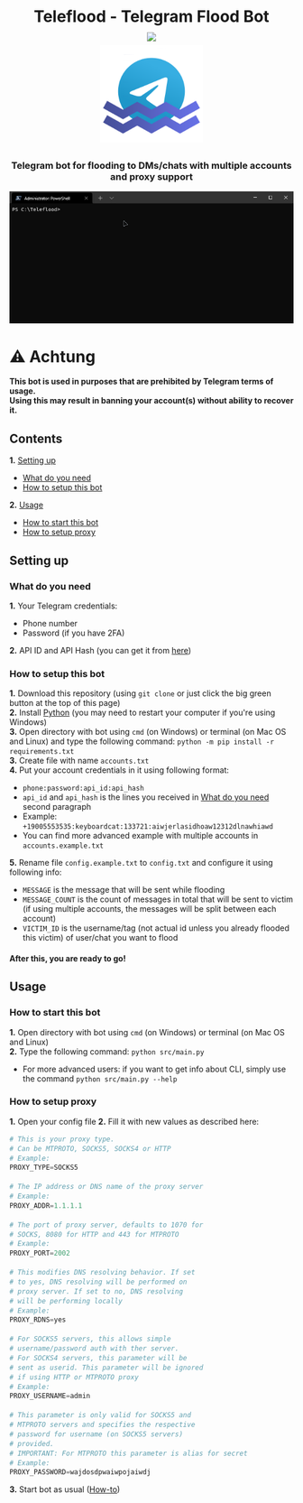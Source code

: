 <h1 align="center">Teleflood - Telegram Flood Bot<br />
  <a href="https://www.codacy.com/gh/D3rise/teleflood/dashboard?utm_source=github.com&amp;utm_medium=referral&amp;utm_content=D3rise/teleflood&amp;utm_campaign=Badge_Grade"><img src="https://app.codacy.com/project/badge/Grade/06ca1988cf6141a9b586629bde7e1c99"/></a><br />
  <img src="assets/teleflood_logo.png" width="36%"></img><br />
  <h3 align="center">Telegram bot for flooding to DMs/chats with multiple accounts and proxy support</h3>
</h1>

![Usage](assets/usage.gif)

# ⚠ Achtung

**This bot is used in purposes that are prehibited by Telegram terms of usage.  
Using this may result in banning your account(s) without ability to recover it.**

## Contents

**1.** [Setting up](#setting-up)

- [What do you need](#what-do-you-need)
- [How to setup this bot](#how-to-setup-this-bot)

**2.** [Usage](#usage)

- [How to start this bot](#how-to-start-this-bot)
- [How to setup proxy](#how-to-setup-proxy)

## Setting up

### What do you need

**1.** Your Telegram credentials:

- Phone number
- Password (if you have 2FA)

**2.** API ID and API Hash (you can get it from [here](https://core.telegram.org/api/obtaining_api_id#obtaining-api-id))

### How to setup this bot

**1.** Download this repository (using `git clone` or just click the big green button at the top of this page)  
**2.** Install [Python](https://www.python.org/downloads/) (you may need to restart your computer if you're using Windows)  
**3.** Open directory with bot using `cmd` (on Windows) or terminal (on Mac OS and Linux) and type the following command: `python -m pip install -r requirements.txt`  
**3.** Create file with name `accounts.txt`  
**4.** Put your account credentials in it using following format:

- `phone:password:api_id:api_hash`
- `api_id` and `api_hash` is the lines you received in [What do you need](#what-do-you-need) second paragraph
- Example: `+19005553535:keyboardcat:133721:aiwjerlasidhoaw12312dlnawhiawd`
- You can find more advanced example with multiple accounts in `accounts.example.txt`

**5.** Rename file `config.example.txt` to `config.txt` and configure it using following info:

- `MESSAGE` is the message that will be sent while flooding
- `MESSAGE_COUNT` is the count of messages in total that will be sent to victim (if using multiple accounts, the messages will be split between each account)
- `VICTIM_ID` is the username/tag (not actual id unless you already flooded this victim) of user/chat you want to flood

#### After this, you are ready to go!

## Usage

### How to start this bot

**1.** Open directory with bot using `cmd` (on Windows) or terminal (on Mac OS and Linux)  
**2.** Type the following command: `python src/main.py`

- For more advanced users: if you want to get info about CLI, simply use the command `python src/main.py --help`

### How to setup proxy

**1.** Open your config file
**2.** Fill it with new values as described here:

```python
# This is your proxy type.
# Can be MTPROTO, SOCKS5, SOCKS4 or HTTP
# Example:
PROXY_TYPE=SOCKS5

# The IP address or DNS name of the proxy server
# Example:
PROXY_ADDR=1.1.1.1

# The port of proxy server, defaults to 1070 for
# SOCKS, 8080 for HTTP and 443 for MTPROTO
# Example:
PROXY_PORT=2002

# This modifies DNS resolving behavior. If set
# to yes, DNS resolving will be performed on
# proxy server. If set to no, DNS resolving
# will be performing locally
# Example:
PROXY_RDNS=yes

# For SOCKS5 servers, this allows simple
# username/password auth with ther server.
# For SOCKS4 servers, this parameter will be
# sent as userid. This parameter will be ignored
# if using HTTP or MTPROTO proxy
# Example:
PROXY_USERNAME=admin

# This parameter is only valid for SOCKS5 and
# MTPROTO servers and specifies the respective
# password for username (on SOCKS5 servers)
# provided.
# IMPORTANT: For MTPROTO this parameter is alias for secret
# Example:
PROXY_PASSWORD=wajdosdpwaiwpojaiwdj
```

**3.** Start bot as usual ([How-to](#how-to-start-this-bot))
